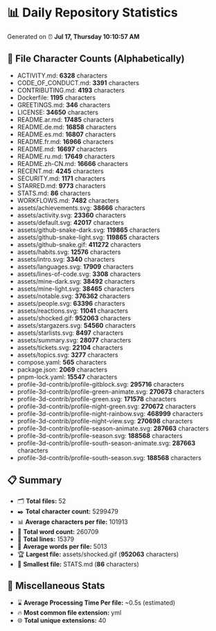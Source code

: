 # 📊 Daily Repository Statistics
Generated on ⏰ **Jul 17, Thursday 10:10:57 AM**

## 📂 File Character Counts (Alphabetically)
- ACTIVITY.md: **6328** characters
- CODE_OF_CONDUCT.md: **3391** characters
- CONTRIBUTING.md: **4193** characters
- Dockerfile: **1195** characters
- GREETINGS.md: **346** characters
- LICENSE: **34650** characters
- README.ar.md: **17485** characters
- README.de.md: **16858** characters
- README.es.md: **16807** characters
- README.fr.md: **16966** characters
- README.md: **16697** characters
- README.ru.md: **17649** characters
- README.zh-CN.md: **16666** characters
- RECENT.md: **4245** characters
- SECURITY.md: **1171** characters
- STARRED.md: **9773** characters
- STATS.md: **86** characters
- WORKFLOWS.md: **7482** characters
- assets/achievements.svg: **38666** characters
- assets/activity.svg: **23360** characters
- assets/default.svg: **42017** characters
- assets/github-snake-dark.svg: **119865** characters
- assets/github-snake-light.svg: **119865** characters
- assets/github-snake.gif: **411272** characters
- assets/habits.svg: **12576** characters
- assets/intro.svg: **3340** characters
- assets/languages.svg: **17909** characters
- assets/lines-of-code.svg: **3308** characters
- assets/mine-dark.svg: **38492** characters
- assets/mine-light.svg: **38465** characters
- assets/notable.svg: **376362** characters
- assets/people.svg: **63396** characters
- assets/reactions.svg: **11041** characters
- assets/shocked.gif: **952063** characters
- assets/stargazers.svg: **54560** characters
- assets/starlists.svg: **8497** characters
- assets/summary.svg: **28077** characters
- assets/tickets.svg: **22104** characters
- assets/topics.svg: **3277** characters
- compose.yaml: **565** characters
- package.json: **2069** characters
- pnpm-lock.yaml: **15547** characters
- profile-3d-contrib/profile-gitblock.svg: **295716** characters
- profile-3d-contrib/profile-green-animate.svg: **270673** characters
- profile-3d-contrib/profile-green.svg: **171578** characters
- profile-3d-contrib/profile-night-green.svg: **270672** characters
- profile-3d-contrib/profile-night-rainbow.svg: **468999** characters
- profile-3d-contrib/profile-night-view.svg: **270698** characters
- profile-3d-contrib/profile-season-animate.svg: **287663** characters
- profile-3d-contrib/profile-season.svg: **188568** characters
- profile-3d-contrib/profile-south-season-animate.svg: **287663** characters
- profile-3d-contrib/profile-south-season.svg: **188568** characters

## 📋 Summary
- 🗂️ **Total files:** 52
- ✒️ **Total character count:** 5299479
- 📊 **Average characters per file:** 101913
- 📝 **Total word count:** 260709
- 🧾 **Total lines:** 15379
- 📐 **Average words per file:** 5013
- 🏆 **Largest file:** assets/shocked.gif (**952063** characters)
- 🥉 **Smallest file:** STATS.md (**86** characters)

## 🌟 Miscellaneous Stats
- ⌛ **Average Processing Time Per file:** ~0.5s (estimated)
- 🔥 **Most common file extension:** yml
- 🌐 **Total unique extensions:** 40
